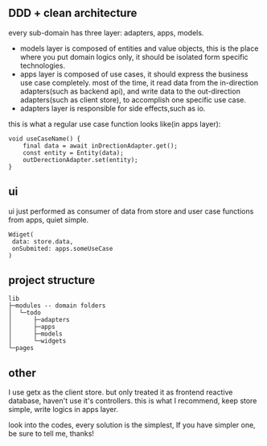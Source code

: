 ## DDD + clean architecture

every sub-domain has three layer: adapters, apps, models.

- models layer is composed of entities and value objects, this is the place where you put domain logics only, it should be isolated form specific technologies.
- apps layer is composed of use cases, it should express the business use case completely. most of the time, it read data from the in-direction adapters(such as backend api), and write data to the out-direction adapters(such as client store), to accomplish one specific use case.
- adapters layer is responsible for side effects,such as io.

this is what a regular use case function looks like(in apps layer):

```
void useCaseName() {
    final data = await inDrectionAdapter.get();
    const entity = Entity(data);
    outDerectionAdapter.set(entity);
}
```

## ui

ui just performed as consumer of data from store and user case functions from apps, quiet simple.

```
Wdiget(
 data: store.data,
 onSubmited: apps.someUseCase
)
```

## project structure

```
lib
├─modules -- domain folders
│  └─todo
│      ├─adapters
│      ├─apps
│      ├─models
│      └─widgets
└─pages
```

## other

I use getx as the client store. but only treated it as frontend reactive database, haven't use it's controllers. this is what I recommend, keep store simple, write logics in apps layer.

look into the codes, every solution is the simplest, If you have simpler one, be sure to tell me, thanks!

